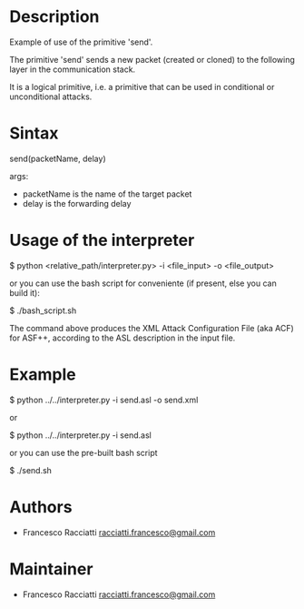 Description
============
Example of use of the primitive 'send'.

The primitive 'send' sends a new packet (created or cloned) to the following layer in the communication stack.

It is a logical primitive, i.e. a primitive that can be used in conditional or unconditional attacks.


Sintax
======
send(packetName, delay)

args:
 + packetName is the name of the target packet
 + delay is the forwarding delay


Usage of the interpreter
========================
$ python <relative_path/interpreter.py> -i <file_input> -o <file_output>

or you can use the bash script for conveniente (if present, else you can build it):

$ ./bash_script.sh

The command above produces the XML Attack Configuration File (aka ACF) for ASF++, according to the ASL description in the input file.


Example
=======
$ python ../../interpreter.py -i send.asl -o send.xml

or

$ python ../../interpreter.py -i send.asl

or you can use the pre-built bash script

$ ./send.sh


Authors
=======
+ Francesco Racciatti  	<racciatti.francesco@gmail.com>


Maintainer
==========
+ Francesco Racciatti	<racciatti.francesco@gmail.com>
